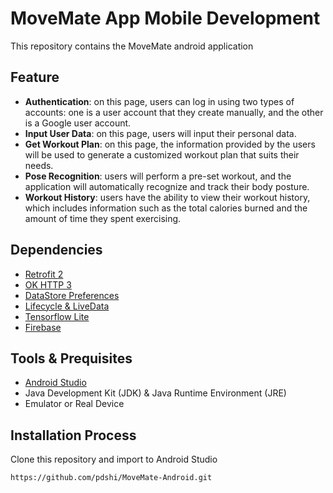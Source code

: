 # MoveMate App Mobile Development
This repository contains the MoveMate android application

## Feature
- **Authentication**: on this page, users can log in using two types of accounts: one is a user account that they create manually, and the other is a Google user account.
- **Input User Data**: on this page, users will input their personal data.
- **Get Workout Plan**: on this page, the information provided by the users will be used to generate a customized workout plan that suits their needs.
- **Pose Recognition**: users will perform a pre-set workout, and the application will automatically recognize and track their body posture.
- **Workout History**: users have the ability to view their workout history, which includes information such as the total calories burned and the amount of time they spent exercising.

## Dependencies
- [Retrofit 2](https://square.github.io/retrofit/)
- [OK HTTP 3](https://square.github.io/okhttp/)
- [DataStore Preferences](https://developer.android.com/jetpack/androidx/releases/datastore)
- [Lifecycle & LiveData](https://developer.android.com/jetpack/androidx/releases/lifecycle)
- [Tensorflow Lite](https://www.tensorflow.org/lite/android/quickstart)
- [Firebase](https://firebase.google.com/docs/android/android-play-services)

## Tools & Prequisites
- [Android Studio](https://developer.android.com/studio)
- Java Development Kit (JDK) & Java Runtime Environment (JRE)
- Emulator or Real Device

## Installation Process
Clone this repository and import to Android Studio
```
https://github.com/pdshi/MoveMate-Android.git
```

